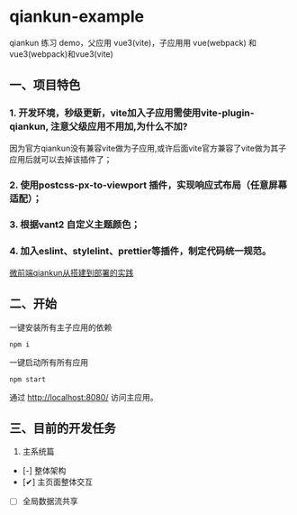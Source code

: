 # qiankun-example

qiankun 练习 demo，父应用 vue3(vite)，子应用用 vue(webpack) 和 vue3(webpack)和vue3(vite)

## 一、项目特色
### 1. 开发环境，秒级更新，vite加入子应用需使用vite-plugin-qiankun, 注意父级应用不用加,为什么不加?
因为官方qiankun没有兼容vite做为子应用,或许后面vite官方兼容了vite做为其子应用后就可以去掉该插件了；
### 2. 使用postcss-px-to-viewport 插件，实现响应式布局（任意屏幕适配）；
### 3. 根据vant2 自定义主题颜色；
### 4. 加入eslint、stylelint、prettier等插件，制定代码统一规范。

[微前端qiankun从搭建到部署的实践](https://juejin.im/post/6875462470593904653)

## 二、开始
一键安装所有主子应用的依赖
```
npm i
```

一键启动所有所有应用
```
npm start
```
通过 [http://localhost:8080/](http://localhost:8080/) 访问主应用。

## 三、目前的开发任务

1. 主系统篇
- [-] 整体架构
- [✔] 主页面整体交互
- [ ] 全局数据流共享
